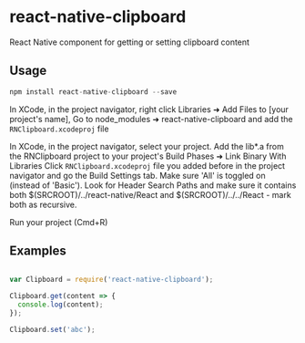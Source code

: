 # react-native-clipboard

React Native component for getting or setting clipboard content

## Usage

```javascript
npm install react-native-clipboard --save
```

In XCode, in the project navigator, right click Libraries ➜ Add Files to [your project's name], Go to node_modules ➜ react-native-clipboard and add the `RNClipboard.xcodeproj` file

In XCode, in the project navigator, select your project. Add the lib*.a from the RNClipboard project to your project's Build Phases ➜ Link Binary With Libraries Click `RNClipboard.xcodeproj` file you added before in the project navigator and go the Build Settings tab. Make sure 'All' is toggled on (instead of 'Basic'). Look for Header Search Paths and make sure it contains  both $(SRCROOT)/../react-native/React and $(SRCROOT)/../../React - mark both as recursive.

Run your project (Cmd+R)

## Examples

```javascript

var Clipboard = require('react-native-clipboard');

Clipboard.get(content => {
  console.log(content);
});

Clipboard.set('abc');

```

